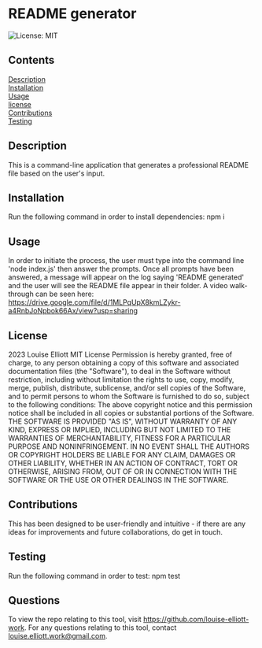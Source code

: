 # README generator
![License: MIT](https://img.shields.io/badge/License-MIT-yellow.svg)
## Contents
[Description](#description)<br>
[Installation](#installation)<br>
[Usage](#usage)<br>
[license](#license)<br>
[Contributions](#contributions)<br>
[Testing](#testing)<br>
## Description
This is a command-line application that generates a professional README file based on the user's input.
## Installation
Run the following command in order to install dependencies: npm i
## Usage
In order to initiate the process, the user must type into the command line 'node index.js' then answer the prompts. Once all prompts have been answered, a message will appear on the log saying 'README generated' and the user will see the README file appear in their folder.
A video walk-through can be seen here: https://drive.google.com/file/d/1MLPqUpX8kmLZykr-a4RnbJoNpbok66Ax/view?usp=sharing
## License
2023 Louise Elliott
MIT License
Permission is hereby granted, free of charge, to any person obtaining a copy of this software and associated documentation files (the "Software"), to deal in the Software without restriction, including without limitation the rights to use, copy, modify, merge, publish, distribute, sublicense, and/or sell copies of the Software, and to permit persons to whom the Software is furnished to do so, subject to the following conditions: The above copyright notice and this permission notice shall be included in all copies or substantial portions of the Software. THE SOFTWARE IS PROVIDED "AS IS", WITHOUT WARRANTY OF ANY KIND, EXPRESS OR IMPLIED, INCLUDING BUT NOT LIMITED TO THE WARRANTIES OF MERCHANTABILITY, FITNESS FOR A PARTICULAR PURPOSE AND NONINFRINGEMENT. IN NO EVENT SHALL THE AUTHORS OR COPYRIGHT HOLDERS BE LIABLE FOR ANY CLAIM, DAMAGES OR OTHER LIABILITY, WHETHER IN AN ACTION OF CONTRACT, TORT OR OTHERWISE, ARISING FROM, OUT OF OR IN CONNECTION WITH THE SOFTWARE OR THE USE OR OTHER DEALINGS IN THE SOFTWARE.
## Contributions
This has been designed to be user-friendly and intuitive - if there are any ideas for improvements and future collaborations, do get in touch.
## Testing
Run the following command in order to test: npm test
## Questions
To view the repo relating to this tool, visit https://github.com/louise-elliott-work.
For any questions relating to this tool, contact louise.elliott.work@gmail.com.
